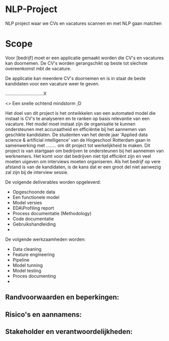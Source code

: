 # NLP-Project
NLP project waar we CVs en vacatures scannen en met NLP gaan matchen


# Scope
Voor [bedrijf] moet er een applicatie gemaakt worden die CV's en vacatures kan doornemen. 
De CV's worden gerangschikt op beste tot slechste overeenkomst mbt de vacature.

De applicatie kan meerdere CV's doornemen en is in staat de beste kandidaten voor een vacature weer te geven.

…………………………X

<<Note>> Een snelle ochtend mindstorm ;D

Het doel van dit project is het ontwikkelen van een automated model die instaat is CV's te analyseren en te ranken op basis relevantie van een vacature.
Het model moet instaat zijn de organisatie te kunnen ondersteunen met accuraatheid en efficiëntie bij het aannemen van geschikte kandidaten.
De studenten van het derde jaar 'Applied data science & artificial intelligence' van de Hogeschool Rotterdam gaan in samenwerking met 
........ om dit project tot werkelijkheid te maken. Dit project is van startgaan om bedrijven te ondersteunen bij het aannemen van werknemers.
Het komt voor dat bedrijven niet tijd efficiënt zijn en veel moeten uigeven om interviews moeten organiseren.
Als het bedrijf op vere afstand is van de kandidaten, is de kans dat er een groot del niet aanwezig zal zijn bij de interview sessie.

De volgende deliverables worden opgeleverd:
- Opgeschoonde data
- Een functionele model
- Model versies
- EDA\Profiling report
- Process documentatie (Methodology)
- Code documentatie
- Gebruikshandleiding
-

De volgende werkzaamheden worden:
- Data cleaning
- Feature engineering
- Pipeline
- Model tunning
- Model testing
- Proces documenting
- 

Randvoorwaarden en beperkingen:
-

Risico's en aannamens:
-

Stakeholder en verantwoordelijkheden:
-














